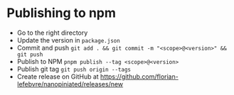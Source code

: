 # Publishing to npm

- Go to the right directory
- Update the version in `package.json`
- Commit and push `git add . && git commit -m "<scope>@<version>" && git push`
- Publish to NPM `pnpm publish --tag <scope>@<version>`
- Publish git tag `git push origin --tags`
- Create release on GitHub at https://github.com/florian-lefebvre/nanopiniated/releases/new